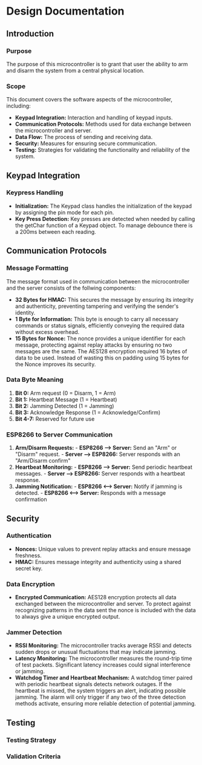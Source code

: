 # Design Documentation


## Introduction

### Purpose
The purpose of this microcontroller is to grant that user the ability to arm and disarm the system from a central physical location.

### Scope
This document covers the software aspects of the microcontroller, including:
* **Keypad Integration:** Interaction and handling of keypad inputs.
* **Communication Protocols:** Methods used for data exchange between the microcontroller and server.
* **Data Flow:** The process of sending and receiving data.
* **Security:** Measures for ensuring secure communication.
* **Testing:** Strategies for validating the functionality and reliability of the system.


## Keypad Integration

### Keypress Handling
  - **Initialization:** The Keypad class handles the initialization of the keypad by assigning the pin mode for each pin.
  - **Key Press Detection:** Key presses are detected when needed by calling the getChar function of a Keypad object. To manage debounce there is a 200ms between each reading.

## Communication Protocols

### Message Formatting

The message format used in communication between the microcontroller and the server consists of the follwing components:

  * **32 Bytes for HMAC:** This secures the message by ensuring its integrity and authenticity, preventing tampering and verifying the sender's identity.
  * **1 Byte for Information:** This byte is enough to carry all necessary commands or status signals, efficiently conveying the required data without excess overhead.
  * **15 Bytes for Nonce:** The nonce provides a unique identifier for each message, protecting against replay attacks by ensuring no two messages are the same. The AES128 encryption required 16 bytes of data to be used. Instead of wasting this on padding using 15 bytes for the Nonce improves its security.

### Data Byte Meaning

  1) **Bit 0:** Arm request (0 = Disarm, 1 = Arm)
  2) **Bit 1:** Heartbeat Message (1 = Heartbeat)
  3) **Bit 2:** Jamming Detected (1 = Jamming)
  4) **Bit 3:** Acknowledge Response (1 = Acknowledge/Confirm)
  5) **Bit 4-7:** Reserved for future use

### ESP8266 to Server Communication

  1) **Arm/Disarm Requests:**
    - **ESP8266 --> Server:** Send an "Arm" or "Disarm" request.
    - **Server --> ESP8266:** Server responds with an "Arm/Disarm confirm"
  1) **Heartbeat Monitoring:**
    - **ESP8266 --> Server:** Send periodic heartbeat messages.
    - **Server --> ESP8266:** Server responds with a heartbeat response.
  1) **Jamming Notification:**
    - **ESP8266 <--> Server:** Notify if jamming is detected.
    - **ESP8266 <--> Server:** Responds with a message confirmation

## Security

### Authentication
  - **Nonces:** Unique values to prevent replay attacks and ensure message freshness.
  - **HMAC:** Ensures message integrity and authenticity using a shared secret key. 

### Data Encryption
  - **Encrypted Communication:** AES128 encryption protects all data exchanged between the microcontroller and server. To protect against recognizing patterns in the data sent the nonce is included with the data to always give a unique encrypted output.

### Jammer Detection
  - **RSSI Monitoring:** The microcontroller tracks average RSSI and detects sudden drops or unusual fluctuations that may indicate jamming.
  - **Latency Monitoring:** The microcontroller measures the round-trip time of test packets. Significant latency increases could signal interference or jamming.
  - **Watchdog Timer and Heartbeat Mechanism:** A watchdog timer paired with periodic heartbeat signals detects network outages. If the heartbeat is missed, the system triggers an alert, indicating possible jamming.
The alarm will only trigger if any two of the three detection methods activate, ensuring more reliable detection of potential jamming.

## Testing

### Testing Strategy

### Validation Criteria